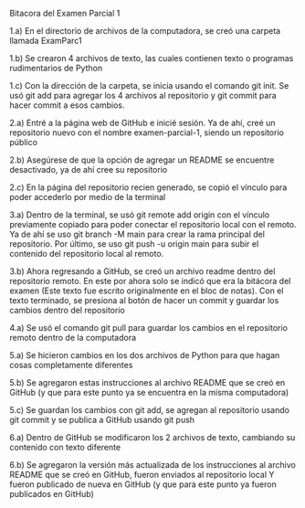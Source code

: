 Bitacora del Examen Parcial 1

1.a) En el directorio de archivos de la computadora, se creó una carpeta llamada ExamParc1

1.b) Se crearon 4 archivos de texto, las cuales contienen texto o programas rudimentarios de Python

1.c) Con la dirección de la carpeta, se inicia usando el comando git init. Se usó git add para agregar los 4 archivos al repositorio y git commit para hacer commit a esos cambios.

2.a) Entré a la página web de GitHub e inicié sesión. Ya de ahí, creé un repositorio nuevo con el nombre examen-parcial-1, siendo un repositorio público

2.b) Asegúrese de que la opción de agregar un README se encuentre desactivado, ya de ahí cree su repositorio

2.c) En la página del repositorio recien generado, se copió el vínculo para poder accederlo por medio de la terminal

3.a) Dentro de la terminal, se usó git remote add origin con el vínculo previamente copiado para poder conectar el repositorio local con el remoto. Ya de ahí se uso git branch -M main para crear la rama principal del repositorio. Por último, se uso git push -u origin main para subir el contenido del repositorio local al remoto.

3.b) Ahora regresando a GitHub, se creó un archivo readme dentro del repositorio remoto. En este por ahora solo se indicó que era la bitácora del examen (Este texto fue escrito originalmente en el bloc de notas). Con el texto terminado, se presiona al botón de hacer un commit  y guardar los cambios dentro del repositorio

4.a) Se usó el comando git pull para guardar los cambios en el repositorio remoto dentro de la computadora

5.a) Se hicieron cambios en los dos archivos de Python para que hagan cosas completamente diferentes

5.b) Se agregaron estas instrucciones al archivo README que se creó en GitHub (y que para este punto ya se encuentra en la misma computadora)

5.c) Se guardan los cambios con git add, se agregan al repositorio usando git commit y se publica a GitHub usando git push

6.a) Dentro de GitHub se modificaron los 2 archivos de texto, cambiando su contenido con texto diferente

6.b) Se agregaron la versión más actualizada de los instrucciones al archivo README que se creó en GitHub, fueron enviados al repositorio local Y fueron publicado de nueva en GitHub (y que para este punto ya fueron publicados en GitHub)
